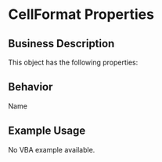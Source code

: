 # CellFormat Properties

## Business Description
This object has the following properties:

## Behavior
Name

## Example Usage
No VBA example available.